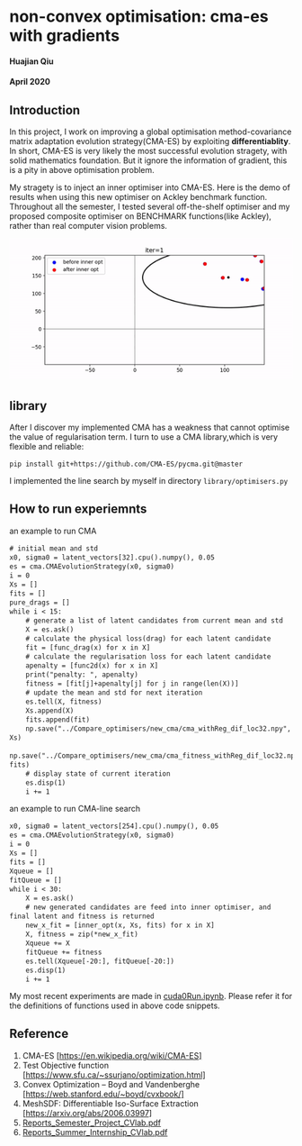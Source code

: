 # non-convex optimisation: cma-es with gradients
#### Huajian Qiu
#### April 2020


## Introduction

In this project, I work on improving a global optimisation method-covariance matrix adaptation evolution strategy(CMA-ES) by exploiting **differentiablity**. In short, CMA-ES is very likely the most successful evolution stragety, with solid mathematics foundation. But it ignore the information of gradient, this is a pity in above optimisation problem. 

My stragety is to inject an inner optimiser into CMA-ES. Here is the demo of results when using this new optimiser on Ackley benchmark function.
Throughout all the semester, I tested several off-the-shelf optimiser and my proposed composite optimiser on BENCHMARK functions(like Ackley), rather than real computer vision problems.  

![cma-line](figures/cma-line-search.gif)

## library
After I discover my implemented CMA has a weakness that cannot optimise the value of regularisation term. I turn to use a CMA library,which is very flexible and reliable:
```
pip install git+https://github.com/CMA-ES/pycma.git@master
```
I implemented the line search by myself in directory ```library/optimisers.py```

## How to run experiemnts

an example to run CMA
```
# initial mean and std
x0, sigma0 = latent_vectors[32].cpu().numpy(), 0.05
es = cma.CMAEvolutionStrategy(x0, sigma0)
i = 0
Xs = []
fits = []
pure_drags = []
while i < 15:
    # generate a list of latent candidates from current mean and std
    X = es.ask()
    # calculate the physical loss(drag) for each latent candidate
    fit = [func_drag(x) for x in X]
    # calculate the regularisation loss for each latent candidate
    apenalty = [func2d(x) for x in X]
    print("penalty: ", apenalty)
    fitness = [fit[j]+apenalty[j] for j in range(len(X))]
    # update the mean and std for next iteration
    es.tell(X, fitness)
    Xs.append(X)
    fits.append(fit)
    np.save("../Compare_optimisers/new_cma/cma_withReg_dif_loc32.npy", Xs)
    np.save("../Compare_optimisers/new_cma/cma_fitness_withReg_dif_loc32.npy", fits)
    # display state of current iteration
    es.disp(1)
    i += 1
```

an example to run CMA-line search

```
x0, sigma0 = latent_vectors[254].cpu().numpy(), 0.05
es = cma.CMAEvolutionStrategy(x0, sigma0)
i = 0
Xs = []
fits = []
Xqueue = []
fitQueue = []
while i < 30:
    X = es.ask()
    # new generated candidates are feed into inner optimiser, and final latent and fitness is returned
    new_x_fit = [inner_opt(x, Xs, fits) for x in X]
    X, fitness = zip(*new_x_fit)
    Xqueue += X
    fitQueue += fitness
    es.tell(Xqueue[-20:], fitQueue[-20:])
    es.disp(1)
    i += 1
```
My most recent experiments are made in [cuda0Run.ipynb](cuda0Run.ipynb). Please refer it for the definitions of functions used in above code snippets.
## Reference

1. CMA-ES [https://en.wikipedia.org/wiki/CMA-ES]
2. Test Objective function [https://www.sfu.ca/~ssurjano/optimization.html]
3. Convex Optimization – Boyd and Vandenberghe [https://web.stanford.edu/~boyd/cvxbook/]
4. MeshSDF: Differentiable Iso-Surface Extraction [https://arxiv.org/abs/2006.03997]
5. [Reports_Semester_Project_CVlab.pdf](report/Reports_Semester_Project_CVlab.pdf)
6. [Reports_Summer_Internship_CVlab.pdf](report/Reports_Summer_Internship_CVlab.pdf)

